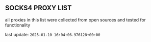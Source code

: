 ## SOCKS4 PROXY LIST

all proxies in this list were collected from open sources and tested for functionality

last update: `2025-01-10 16:04:06.976128+00:00`
